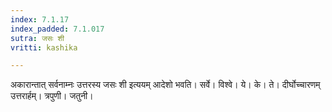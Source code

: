 ```yaml
---
index: 7.1.17
index_padded: 7.1.017
sutra: जसः शी
vritti: kashika

---
```

अकारान्तात् सर्वनाम्नः उत्तरस्य जसः शी इत्ययम् आदेशो भवति। सर्वे। विश्वे। ये। के। ते। दीर्घोच्चारणम् उत्तरार्हम्। त्रपुणी। जतुनी।